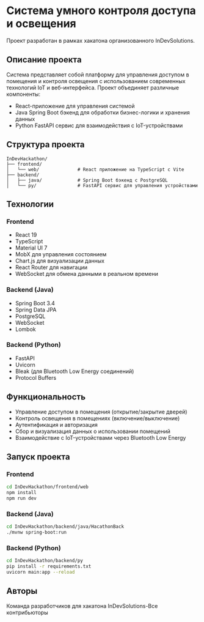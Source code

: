 # Система умного контроля доступа и освещения

Проект разработан в рамках хакатона организованного InDevSolutions.

## Описание проекта

Система представляет собой платформу для управления доступом в помещения и контроля освещения с использованием современных технологий IoT и веб-интерфейса. Проект объединяет различные компоненты:

- React-приложение для управления системой
- Java Spring Boot бэкенд для обработки бизнес-логики и хранения данных
- Python FastAPI сервис для взаимодействия с IoT-устройствами

## Структура проекта

```
InDevHackathon/
├── frontend/
│   └── web/              # React приложение на TypeScript с Vite
├── backend/
│   ├── java/             # Spring Boot бэкенд с PostgreSQL
│   └── py/               # FastAPI сервис для управления устройствами
```

## Технологии

### Frontend
- React 19
- TypeScript
- Material UI 7
- MobX для управления состоянием
- Chart.js для визуализации данных
- React Router для навигации
- WebSocket для обмена данными в реальном времени

### Backend (Java)
- Spring Boot 3.4
- Spring Data JPA
- PostgreSQL
- WebSocket
- Lombok

### Backend (Python)
- FastAPI
- Uvicorn
- Bleak (для Bluetooth Low Energy соединений)
- Protocol Buffers

## Функциональность

- Управление доступом в помещения (открытие/закрытие дверей)
- Контроль освещения в помещениях (включение/выключение)
- Аутентификация и авторизация
- Сбор и визуализация данных о использовании помещений
- Взаимодействие с IoT-устройствами через Bluetooth Low Energy

## Запуск проекта

### Frontend
```bash
cd InDevHackathon/frontend/web
npm install
npm run dev
```

### Backend (Java)
```bash
cd InDevHackathon/backend/java/HacathonBack
./mvnw spring-boot:run
```

### Backend (Python)
```bash
cd InDevHackathon/backend/py
pip install -r requirements.txt
uvicorn main:app --reload
```

## Авторы

Команда разработчиков для хакатона InDevSolutions-Все контрибьюторы

